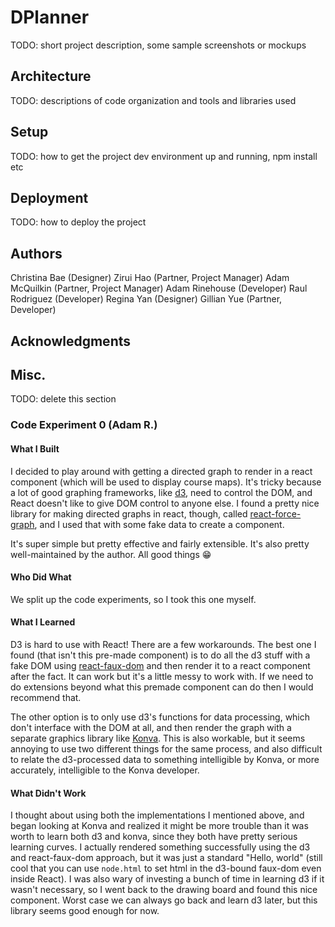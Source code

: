# DPlanner

TODO: short project description, some sample screenshots or mockups

## Architecture

TODO:  descriptions of code organization and tools and libraries used

## Setup

TODO: how to get the project dev environment up and running, npm install etc

## Deployment

TODO: how to deploy the project

## Authors

Christina Bae (Designer)
Zirui Hao (Partner, Project Manager)
Adam McQuilkin (Partner, Project Manager)
Adam Rinehouse (Developer)
Raul Rodriguez (Developer)
Regina Yan (Designer)
Gillian Yue (Partner, Developer)

## Acknowledgments


## Misc.
TODO: delete this section

### Code Experiment 0 (Adam R.)

#### What I Built
I decided to play around with getting a directed graph to render in a react component (which will be used to display course maps). It's tricky because a lot of good graphing frameworks, like [d3](https://d3js.org/), need to control the DOM, and React doesn't like to give DOM control to anyone else. I found a pretty nice library for making directed graphs in react, though, called [react-force-graph](https://github.com/vasturiano/react-force-graph), and I used that with some fake data to create a component.

It's super simple but pretty effective and fairly extensible. It's also pretty well-maintained by the author. All good things 😁

#### Who Did What
We split up the code experiments, so I took this one myself.

#### What I Learned
D3 is hard to use with React! There are a few workarounds. The best one I found (that isn't this pre-made component) is to do all the d3 stuff with a fake DOM using [react-faux-dom](https://github.com/Olical/react-faux-dom) and then render it to a react component after the fact. It can work but it's a little messy to work with. If we need to do extensions beyond what this premade component can do then I would recommend that.

The other option is to only use d3's functions for data processing, which don't interface with the DOM at all, and then render the graph with a separate graphics library like [Konva](https://github.com/konvajs/react-konva). This is also workable, but it seems annoying to use two different things for the same process, and also difficult to relate the d3-processed data to something intelligible by Konva, or more accurately, intelligible to the Konva developer.

#### What Didn't Work
I thought about using both the implementations I mentioned above, and began looking at Konva and realized it might be more trouble than it was worth to learn both d3 and konva, since they both have pretty serious learning curves. I actually rendered something successfully using the d3 and react-faux-dom approach, but it was just a standard "Hello, world" (still cool that you can use `node.html` to set html in the d3-bound faux-dom even inside React). I was also wary of investing a bunch of time in learning d3 if it wasn't necessary, so I went back to the drawing board and found this nice component. Worst case we can always go back and learn d3 later, but this library seems good enough for now.